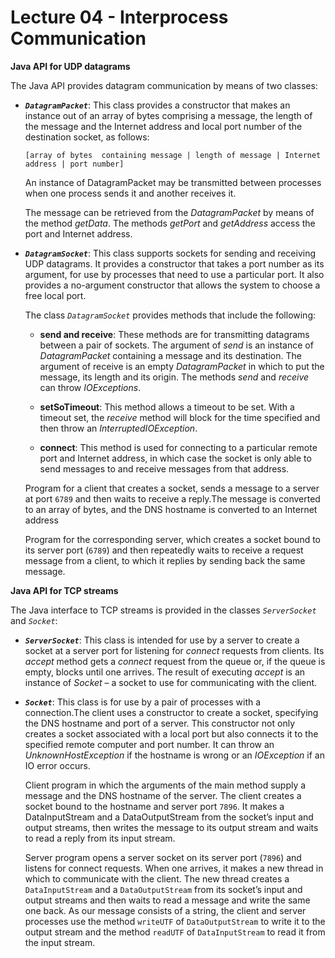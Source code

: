 # Lecture 04 - Interprocess Communication

**Java API for UDP datagrams** 

The Java API provides datagram communication by
means of two classes: 

- **_`DatagramPacket`_**: This class provides a constructor that makes an instance out of an array of bytes comprising a message, the length of the message and the Internet address and local port number of the destination socket, as follows:

    `[array of bytes 
containing message | length of message | Internet address | port number]`
    
   An instance of DatagramPacket may be transmitted between processes when one process sends it and another receives it.
   
   The message can be retrieved from the _DatagramPacket_ by means of the method _getData_. The methods _getPort_ and _getAddress_ access the port and Internet address.

- _**`DatagramSocket`**_: This class supports sockets for sending and receiving UDP datagrams. It provides a constructor that takes a port number as its argument, for use by processes that need to use a particular port. It also provides a no-argument constructor that allows the system to choose a free local port. 

    The class _`DatagramSocket`_ provides methods that include the following:
    
    - **send and receive**: These methods are for transmitting datagrams between a pair of sockets. The argument of _send_ is an instance of _DatagramPacket_ containing a message and its destination. The argument of receive is an empty _DatagramPacket_ in which to put the message, its length and its origin. The methods _send_ and _receive_ can throw _IOExceptions_.
    
    - **setSoTimeout**: This method allows a timeout to be set. With a timeout set, the _receive_ method will block for the time specified and then throw an _InterruptedIOException_.
    
    - **connect**: This method is used for connecting to a particular remote port and Internet address, in which case the socket is only able to send messages to and receive messages from that address.
    
    Program for a client that creates a socket, sends a message to a server at port `6789` and then waits to receive a reply.The message is converted to an array of bytes, and the DNS hostname is converted to an Internet address
    
    Program for the corresponding server, which creates a socket bound to its server port (`6789`) and then repeatedly waits to receive a request message from a client, to which it replies by sending back the same message.
    
    
**Java API for TCP streams**

The Java interface to TCP streams is provided in the classes
_`ServerSocket`_ and _`Socket`_:

- **_`ServerSocket`_**: This class is intended for use by a server to create a socket at a server port for listening for _connect_ requests from clients. Its _accept_ method gets a _connect_ request from the queue or, if the queue is empty, blocks until one arrives. The result of executing _accept_ is an instance of _Socket_ – a socket to use for communicating with the client.

- **_`Socket`_**: This class is for use by a pair of processes with a connection.The client uses a constructor to create a socket, specifying the DNS hostname and port of a server. This constructor not only creates a socket associated with a local port but also connects it to the specified remote computer and port number. It can throw an _UnknownHostException_ if the hostname is wrong or an _IOException_ if an IO error occurs.

    Client program in which the arguments of the main method supply a message and the DNS hostname of the server. The client creates a socket bound to the hostname and server port `7896`. It makes a DataInputStream and a DataOutputStream from the socket’s input and output streams, then writes the message to its output stream and waits to read a reply from its input stream. 
    
    Server program opens a server socket on its server port (`7896`) and listens for connect requests. When one arrives, it makes a new thread in which to communicate with the client. The new thread creates a `DataInputStream` and a `DataOutputStream` from its socket’s input and output streams and then waits to read a message and write the same one back. As our message consists of a string, the client and server processes use the method `writeUTF` of `DataOutputStream` to write it to the output stream and the method `readUTF` of `DataInputStream` to read it from the input stream.
    
    